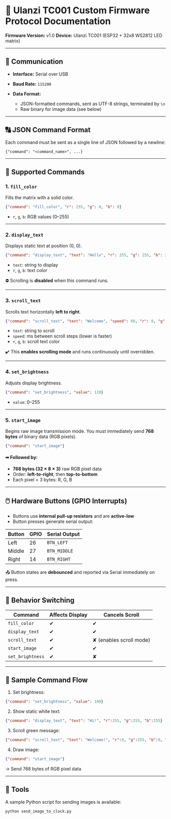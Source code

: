 # 📄 Ulanzi TC001 Custom Firmware Protocol Documentation

**Firmware Version:** v1.0
**Device:** Ulanzi TC001 (ESP32 + 32x8 WS2812 LED matrix)

---

## 📡 Communication

* **Interface:** Serial over USB
* **Baud Rate:** `115200`
* **Data Format:**

  * JSON-formatted commands, sent as UTF-8 strings, terminated by `\n`
  * Raw binary for image data (see below)

---

## 🔠 JSON Command Format

Each command must be sent as a single line of JSON followed by a newline:

```
{"command": "<command_name>", ...}
```

---

## 🔧 Supported Commands

### 1. `fill_color`

Fills the matrix with a solid color.

```json
{"command": "fill_color", "r": 255, "g": 0, "b": 0}
```

* `r`, `g`, `b`: RGB values (0–255)

---

### 2. `display_text`

Displays static text at position (0, 0).

```json
{"command": "display_text", "text": "Hello", "r": 255, "g": 255, "b": 255}
```

* `text`: string to display
* `r`, `g`, `b`: text color

⛔ Scrolling is **disabled** when this command runs.

---

### 3. `scroll_text`

Scrolls text horizontally **left to right**.

```json
{"command": "scroll_text", "text": "Welcome", "speed": 60, "r": 0, "g": 255, "b": 0}
```

* `text`: string to scroll
* `speed`: ms between scroll steps (lower is faster)
* `r`, `g`, `b`: scroll text color

✔️ This **enables scrolling mode** and runs continuously until overridden.

---

### 4. `set_brightness`

Adjusts display brightness.

```json
{"command": "set_brightness", "value": 120}
```

* `value`: 0–255

---

### 5. `start_image`

Begins raw image transmission mode. You must immediately send **768 bytes** of binary data (RGB pixels).

```json
{"command": "start_image"}
```

#### ➡ Followed by:

* **768 bytes (32 × 8 × 3)** raw RGB pixel data
* Order: **left-to-right**, then **top-to-bottom**
* Each pixel = 3 bytes: R, G, B

---

## 🖱️ Hardware Buttons (GPIO Interrupts)

* Buttons use **internal pull-up resistors** and are **active-low**
* Button presses generate serial output:

| Button | GPIO | Serial Output |
| ------ | ---- | ------------- |
| Left   | 26   | `BTN_LEFT`    |
| Middle | 27   | `BTN_MIDDLE`  |
| Right  | 14   | `BTN_RIGHT`   |

📤 Button states are **debounced** and reported via Serial immediately on press.

---

## 🔄 Behavior Switching

|     Command      | Affects Display |      Cancels Scroll     |
|------------------|-----------------|-------------------------|
| `fill_color`     | ✔               | ✔                       |
| `display_text`   | ✔               | ✔                       |
| `scroll_text`    | ✔               | ✘ (enables scroll mode) |
| `start_image`    | ✔               | ✔                       |
| `set_brightness` | ✔               | ✘                       |

---

## 🧪 Sample Command Flow

1. Set brightness:

```json
{"command": "set_brightness", "value": 100}
```

2. Show static white text:

```json
{"command": "display_text", "text": "Hi!", "r":255, "g":255, "b":255}
```

3. Scroll green message:

```json
{"command": "scroll_text", "text": "Welcome!", "r":0, "g":255, "b":0, "speed":60}
```

4. Draw image:

```json
{"command": "start_image"}
```

→ Send 768 bytes of RGB pixel data

---

## 🧰 Tools

A sample Python script for sending images is available:

```bash
python send_image_to_clock.py
```

